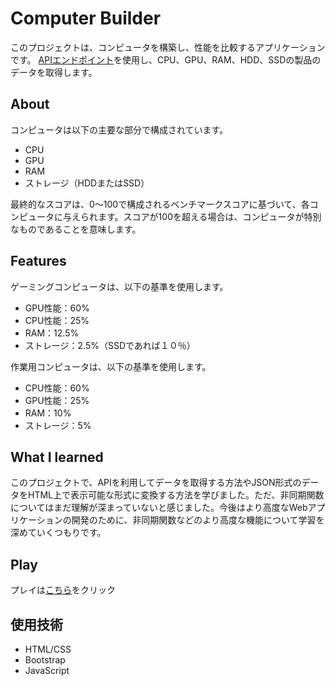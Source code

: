 # Computer Builder
このプロジェクトは、コンピュータを構築し、性能を比較するアプリケーションです。
[APIエンドポイント](https://api.recursionist.io/builder/computers)を使用し、CPU、GPU、RAM、HDD、SSDの製品のデータを取得します。

## About
コンピュータは以下の主要な部分で構成されています。
- CPU
- GPU
- RAM
- ストレージ（HDDまたはSSD）

最終的なスコアは、0〜100で構成されるベンチマークスコアに基づいて、各コンピュータに与えられます。スコアが100を超える場合は、コンピュータが特別なものであることを意味します。

## Features
ゲーミングコンピュータは、以下の基準を使用します。
- GPU性能：60%
- CPU性能：25%
- RAM：12.5%
- ストレージ：2.5%（SSDであれば１０％）

作業用コンピュータは、以下の基準を使用します。
- CPU性能：60%
- GPU性能：25%
- RAM：10%
- ストレージ：5%

## What I learned
このプロジェクトで、APIを利用してデータを取得する方法やJSON形式のデータをHTML上で表示可能な形式に変換する方法を学びました。ただ、非同期関数についてはまだ理解が深まっていないと感じました。今後はより高度なWebアプリケーションの開発のために、非同期関数などのより高度な機能について学習を深めていくつもりです。

## Play
プレイは[こちら](https://teradad41.github.io/computer_builder/)をクリック

## 使用技術
- HTML/CSS
- Bootstrap
- JavaScript
